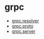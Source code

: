 # grpc
* [grpc.resolver](grpc.resolver.md)
* [grpc.proto](grpc-proto.md)
* [grpc.server](grpc-server.md)
